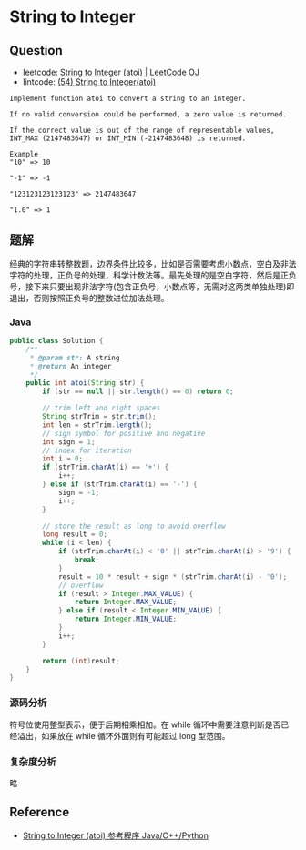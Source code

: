 # String to Integer

## Question

- leetcode: [String to Integer (atoi) | LeetCode OJ](https://leetcode.com/problems/string-to-integer-atoi/)
- lintcode: [(54) String to Integer(atoi)](http://www.lintcode.com/en/problem/string-to-integer-ii/)

```
Implement function atoi to convert a string to an integer.

If no valid conversion could be performed, a zero value is returned.

If the correct value is out of the range of representable values,
INT_MAX (2147483647) or INT_MIN (-2147483648) is returned.

Example
"10" => 10

"-1" => -1

"123123123123123" => 2147483647

"1.0" => 1
```

## 题解

经典的字符串转整数题，边界条件比较多，比如是否需要考虑小数点，空白及非法字符的处理，正负号的处理，科学计数法等。最先处理的是空白字符，然后是正负号，接下来只要出现非法字符(包含正负号，小数点等，无需对这两类单独处理)即退出，否则按照正负号的整数进位加法处理。

### Java

```java
public class Solution {
    /**
     * @param str: A string
     * @return An integer
     */
    public int atoi(String str) {
        if (str == null || str.length() == 0) return 0;

        // trim left and right spaces
        String strTrim = str.trim();
        int len = strTrim.length();
        // sign symbol for positive and negative
        int sign = 1;
        // index for iteration
        int i = 0;
        if (strTrim.charAt(i) == '+') {
            i++;
        } else if (strTrim.charAt(i) == '-') {
            sign = -1;
            i++;
        }

        // store the result as long to avoid overflow
        long result = 0;
        while (i < len) {
            if (strTrim.charAt(i) < '0' || strTrim.charAt(i) > '9') {
                break;
            }
            result = 10 * result + sign * (strTrim.charAt(i) - '0');
            // overflow
            if (result > Integer.MAX_VALUE) {
                return Integer.MAX_VALUE;
            } else if (result < Integer.MIN_VALUE) {
                return Integer.MIN_VALUE;
            }
            i++;
        }

        return (int)result;
    }
}
```

### 源码分析

符号位使用整型表示，便于后期相乘相加。在 while 循环中需要注意判断是否已经溢出，如果放在 while 循环外面则有可能超过 long 型范围。

### 复杂度分析

略

## Reference

- [String to Integer (atoi) 参考程序 Java/C++/Python](http://www.jiuzhang.com/solutions/string-to-integer-atoi/)
